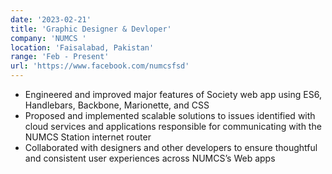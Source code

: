 ```yaml
---
date: '2023-02-21'
title: 'Graphic Designer & Devloper'
company: 'NUMCS '
location: 'Faisalabad, Pakistan'
range: 'Feb - Present'
url: 'https://www.facebook.com/numcsfsd'
---
```


- Engineered and improved major features of Society web app using ES6, Handlebars, Backbone, Marionette, and CSS
- Proposed and implemented scalable solutions to issues identified with cloud services and applications responsible for communicating with the NUMCS Station internet router
- Collaborated with designers and other developers to ensure thoughtful and consistent user experiences across NUMCS’s Web apps
